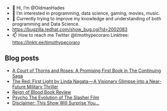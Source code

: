 - 👋 Hi, I’m @OldmanHades
- 👀 I’m interested in programming, data science, gaming, movies, music.
- 🌱 Currently trying to improve my knowledge and understanding of both programming and Data Science.
- https://bugzilla.redhat.com/show_bug.cgi?id=2002083
- 📫 How to reach me Twitter @timothypecoraro
Linktree: https://linktr.ee/timothypecoraro

## Blog posts
<!-- BLOG-POST-LIST:START -->
- [A Court of Thorns and Roses: A Promising First Book in The Continuing Saga](https://medium.com/@timothypecoraro/a-court-of-thorns-and-roses-a-promising-first-book-in-the-continuing-saga-6493546c08d1?source=rss-5097f5c9b801------2)
- [The Red: First Light by Linda Nagata — A Visionary Glimpse into a Near-Future Military Thriller](https://medium.com/@timothypecoraro/the-red-first-light-by-linda-nagata-a-visionary-glimpse-into-a-near-future-military-thriller-ca55a4664ee3?source=rss-5097f5c9b801------2)
- [Reign of Blood Book Review](https://medium.com/@timothypecoraro/reign-of-blood-book-review-d2b3f78adb69?source=rss-5097f5c9b801------2)
- [Psycho The Evolution of The Slasher Film](https://medium.com/@timothypecoraro/psycho-the-evolution-of-the-slasher-film-7d3de7a440d6?source=rss-5097f5c9b801------2)
- [Disclaimer: This Show Will Surprise You…](https://medium.com/@timothypecoraro/disclaimer-this-show-will-surprise-you-fcd034223aa0?source=rss-5097f5c9b801------2)
<!-- BLOG-POST-LIST:END -->
